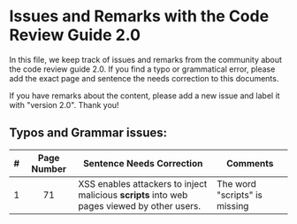 # Issues and Remarks with the Code Review Guide 2.0
In this file, we keep track of issues and remarks from the community about the code review guide 2.0. If you find a typo or grammatical error, please add the exact page and sentence the needs correction to this documents.

If you have remarks about the content, please add a new issue and label it with "version 2.0".
Thank you!

## Typos and Grammar issues:

| # | Page Number | Sentence Needs Correction | Comments | 
| :-: | :-------: | ------------------------- | -------- |
| 1 | 71 | XSS enables attackers to inject malicious **scripts** into web pages viewed by other users. | The word "scripts" is missing |
